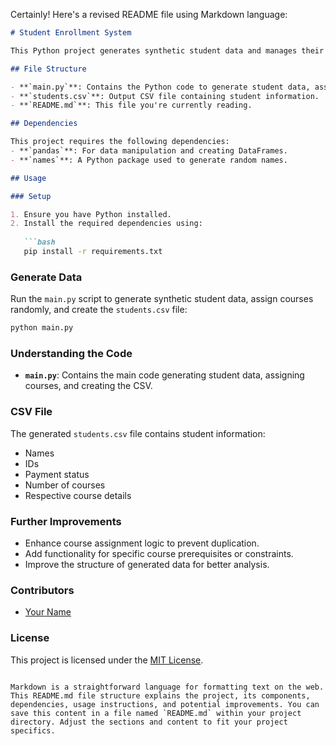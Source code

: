 Certainly! Here's a revised README file using Markdown language:

```markdown
# Student Enrollment System

This Python project generates synthetic student data and manages their enrollment in courses. 

## File Structure

- **`main.py`**: Contains the Python code to generate student data, assign courses, and create a CSV file.
- **`students.csv`**: Output CSV file containing student information.
- **`README.md`**: This file you're currently reading.

## Dependencies

This project requires the following dependencies:
- **`pandas`**: For data manipulation and creating DataFrames.
- **`names`**: A Python package used to generate random names.

## Usage

### Setup

1. Ensure you have Python installed.
2. Install the required dependencies using:
   
   ```bash
   pip install -r requirements.txt
   ```

### Generate Data

Run the `main.py` script to generate synthetic student data, assign courses randomly, and create the `students.csv` file:

```bash
python main.py
```

### Understanding the Code

- **`main.py`**: Contains the main code generating student data, assigning courses, and creating the CSV.

### CSV File

The generated `students.csv` file contains student information:
- Names
- IDs
- Payment status
- Number of courses
- Respective course details

### Further Improvements

- Enhance course assignment logic to prevent duplication.
- Add functionality for specific course prerequisites or constraints.
- Improve the structure of generated data for better analysis.

### Contributors

- [Your Name](https://github.com/yourgithubusername)

### License

This project is licensed under the [MIT License](LICENSE).
```

Markdown is a straightforward language for formatting text on the web. This README.md file structure explains the project, its components, dependencies, usage instructions, and potential improvements. You can save this content in a file named `README.md` within your project directory. Adjust the sections and content to fit your project specifics.
